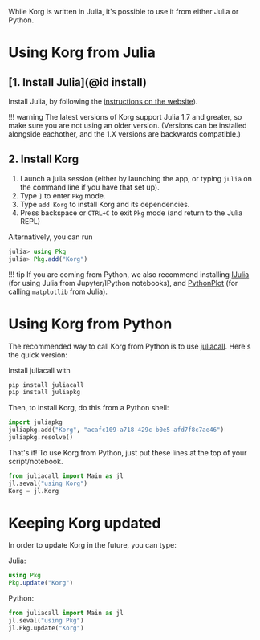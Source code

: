 While Korg is written in Julia, it's possible to use it from either Julia or Python.

# Using Korg from Julia

## [1. Install Julia](@id install)
Install Julia, by following the [instructions on the website](https://julialang.org/downloads/)).

!!! warning
    The latest versions of Korg support Julia 1.7 and greater, so make sure you are not using an
    older version.  (Versions can be installed alongside eachother, and the 1.X versions are
    backwards compatible.)

## 2. Install Korg

1. Launch a julia session (either by launching the app, or typing `julia` on the command line if you have that set up).
2. Type `]` to enter `Pkg` mode.
3. Type `add Korg` to install Korg and its dependencies.
4. Press backspace or `CTRL+C` to exit `Pkg` mode (and return to the Julia REPL)

Alternatively, you can run
```julia
julia> using Pkg
julia> Pkg.add("Korg")
```

!!! tip
    If you are coming from Python, we also recommend installing
    [IJulia](https://github.com/JuliaLang/IJulia.jl) (for using Julia from Jupyter/IPython
    notebooks), and [PythonPlot](https://github.com/JuliaPy/PythonPlot.jl) (for calling `matplotlib` from Julia).

# Using Korg from Python
The recommended way to call Korg from Python is to use [juliacall](https://pypi.org/project/juliacall/).
Here's the quick version:

Install juliacall with
```bash
pip install juliacall
pip install juliapkg
```
Then, to install Korg, do this from a Python shell:
```python
import juliapkg
juliapkg.add("Korg", "acafc109-a718-429c-b0e5-afd7f8c7ae46")
juliapkg.resolve()
```
That's it! To use Korg from Python, just put these lines at the top of your script/notebook.
```python
from juliacall import Main as jl
jl.seval("using Korg")
Korg = jl.Korg
```

# Keeping Korg updated
In order to update Korg in the future, you can type:

Julia:
```julia
using Pkg
Pkg.update("Korg")
```

Python:
```python
from juliacall import Main as jl
jl.seval("using Pkg")
jl.Pkg.update("Korg")
```
